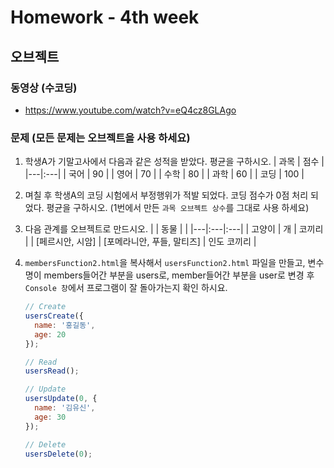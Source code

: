 # Homework - 4th week

## 오브젝트
### 동영상 (수코딩)
* https://www.youtube.com/watch?v=eQ4cz8GLAgo

### 문제 (모든 문제는 오브젝트을 사용 하세요)
1. 학생A가 기말고사에서 다음과 같은 성적을 받았다. 평균을 구하시오.
    | 과목 | 점수 |
    |---|:---|
    | 국어 | 90 |
    | 영어 | 70 |
    | 수학 | 80 |
    | 과학 | 60 |
    | 코딩 | 100 |

2. 며칠 후 학생A의 코딩 시험에서 부정행위가 적발 되었다. 코딩 점수가 0점 처리 되었다. 평균을 구하시오. (1번에서 만든 `과목 오브젝트 상수`를 그대로 사용 하세요)

3. 다음 관계를 오브젝트로 만드시오.
    |  | 동물 | |
    |---|:---|:---|
    | 고양이 | 개 | 코끼리 |
    | [페르시안, 시암] | [포메라니안, 푸들, 말티즈] | 인도 코끼리 |

4. `membersFunction2.html`을 복사해서 `usersFunction2.html` 파일을 만들고,
   변수명이 members들어간 부분을 users로, member들어간 부분을 user로 변경 후 `Console 창`에서 프로그램이 잘 돌아가는지 확인 하시요.
    ```js
    // Create
    usersCreate({
      name: '홍길동',
      age: 20
    });

    // Read
    usersRead();

    // Update
    usersUpdate(0, {
      name: '김유신',
      age: 30
    });

    // Delete
    usersDelete(0);
    ```
